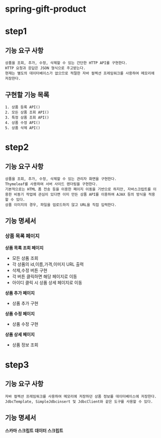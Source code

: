 # spring-gift-product

# step1
## 기능 요구 사항
    상품을 조회, 추가, 수정, 삭제할 수 있는 간단한 HTTP API를 구현한다.
    HTTP 요청과 응답은 JSON 형식으로 주고받는다.
    현재는 별도의 데이터베이스가 없으므로 적절한 자바 컬렉션 프레임워크를 사용하여 메모리에 저장한다.
## 구현할 기능 목록
    1. 상품 등록 API()
    2. 모든 상품 조회 API()
    3. 특정 상품 조회 API()
    4. 상품 수정 API()
    5. 상품 삭제 API()

# step2
## 기능 요구 사항
    상품을 조회, 추가, 수정, 삭제할 수 있는 관리자 화면을 구현한다.
    Thymeleaf를 사용하여 서버 사이드 렌더링을 구현한다.
    기본적으로는 HTML 폼 전송 등을 이용한 페이지 이동을 기반으로 하지만, 자바스크립트를 이용한 비동기 작업에 관심이 있다면 이미 만든 상품 API를 이용하여 AJAX 등의 방식을 적용할 수 있다.
    상품 이미지의 경우, 파일을 업로드하지 않고 URL을 직접 입력한다.

## 기능 명세서
### 상품 목록 페이지
**상품 목록 조회 페이지**
- 모든 상품 조회
- 각 상품의 id,이름,가격,이미지 URL 출력
- 삭제,수정 버튼 구현
- 각 버튼 클릭하면 해당 페이지로 이동
- 아이디 클릭 시 상품 상세 페이지로 이동


**상품 추가 페이지**
- 상품 추가 구현

**상품 수정 페이지**
- 상품 수정 구현

**상품 상세 페이지**
- 상품 정보 조회

# step3
## 기능 요구 사항
    자바 컬렉션 프레임워크를 사용하여 메모리에 저장하던 상품 정보를 데이터베이스에 저장한다.
    JdbcTemplate, SimpleJdbcinsert 및 JdbcClient와 같은 도구를 사용할 수 있다.

## 기능 명세서
**스카마 스크립트**
**데이터 스크립트**